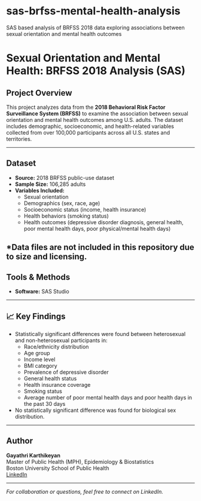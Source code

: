# sas-brfss-mental-health-analysis
SAS based analysis of BRFSS 2018 data exploring associations between sexual orientation and mental health outcomes
# Sexual Orientation and Mental Health: BRFSS 2018 Analysis (SAS)

##  Project Overview
This project analyzes data from the **2018 Behavioral Risk Factor Surveillance System (BRFSS)** to examine the association between sexual orientation and mental health outcomes among U.S. adults. The dataset includes demographic, socioeconomic, and health-related variables collected from over 100,000 participants across all U.S. states and territories.

---

##  Dataset
- **Source:** 2018 BRFSS public-use dataset
- **Sample Size:** 106,285 adults
- **Variables Included:**
  - Sexual orientation
  - Demographics (sex, race, age)
  - Socioeconomic status (income, health insurance)
  - Health behaviors (smoking status)
  - Health outcomes (depressive disorder diagnosis, general health, poor mental health days, poor physical/mental health days)

 *Data files are not included in this repository due to size and licensing. 
---

##  Tools & Methods
- **Software:** SAS Studio
---

## 📈 Key Findings
- Statistically significant differences were found between heterosexual and non-heterosexual participants in:
  - Race/ethnicity distribution
  - Age group
  - Income level
  - BMI category
  - Prevalence of depressive disorder
  - General health status
  - Health insurance coverage
  - Smoking status
  - Average number of poor mental health days and poor health days in the past 30 days
- No statistically significant difference was found for biological sex distribution.

---

##  Author
**Gayathri Karthikeyan**  
Master of Public Health (MPH), Epidemiology & Biostatistics  
Boston University School of Public Health  
[LinkedIn](https://www.linkedin.com/in/gayathri-karthikeyan)

---

*For collaboration or questions, feel free to connect on LinkedIn.*
